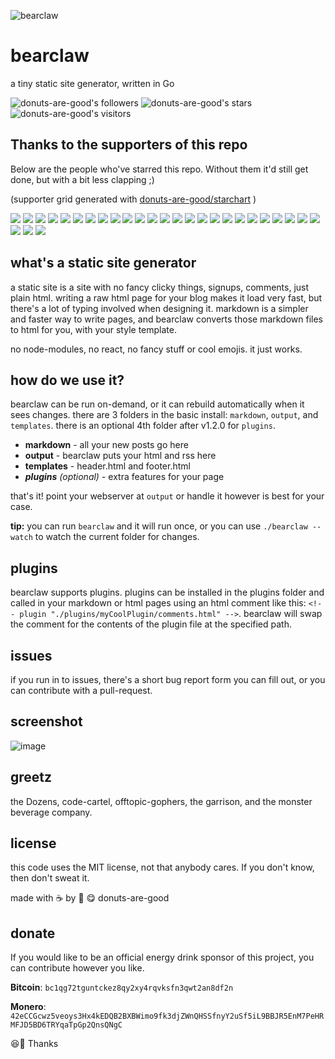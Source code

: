 ![bearclaw](https://user-images.githubusercontent.com/96031819/218302524-121cd81a-b552-45e5-b46e-5689bbf08390.png)
# bearclaw
a tiny static site generator, written in Go

![donuts-are-good's followers](https://img.shields.io/github/followers/donuts-are-good?&color=555&style=for-the-badge&label=followers) ![donuts-are-good's stars](https://img.shields.io/github/stars/donuts-are-good?affiliations=OWNER%2CCOLLABORATOR&color=555&style=for-the-badge) ![donuts-are-good's visitors](https://komarev.com/ghpvc/?username=donuts-are-good&color=555555&style=for-the-badge&label=visitors)

## Thanks to the supporters of this repo
Below are the people who've starred this repo. Without them it'd still get done, but with a bit less clapping ;)

(supporter grid generated with [donuts-are-good/starchart](https://github.com/donuts-are-good/starchart) )

[![](https://avatars.githubusercontent.com/u/96031819?v=4&s=48)](https://github.com/donuts-are-good "donuts-are-good")
[![](https://avatars.githubusercontent.com/u/71332326?v=4&s=48)](https://github.com/insolitum "insolitum")
[![](https://avatars.githubusercontent.com/u/33086936?v=4&s=48)](https://github.com/mpldr "mpldr")
[![](https://avatars.githubusercontent.com/u/83341867?v=4&s=48)](https://github.com/ramenbased "ramenbased")
[![](https://avatars.githubusercontent.com/u/68368?v=4&s=48)](https://github.com/qbit "qbit")
[![](https://avatars.githubusercontent.com/u/16841626?v=4&s=48)](https://github.com/horvski "horvski")
[![](https://avatars.githubusercontent.com/u/26520924?v=4&s=48)](https://github.com/ZinRicky "ZinRicky")
[![](https://avatars.githubusercontent.com/u/6362698?v=4&s=48)](https://github.com/ralgozino "ralgozino")
[![](https://avatars.githubusercontent.com/u/7098804?v=4&s=48)](https://github.com/MattDemers "MattDemers")
[![](https://avatars.githubusercontent.com/u/11037782?v=4&s=48)](https://github.com/jgbrwn "jgbrwn")
[![](https://avatars.githubusercontent.com/u/68560840?v=4&s=48)](https://github.com/TakenMC "TakenMC")
[![](https://avatars.githubusercontent.com/u/16906103?v=4&s=48)](https://github.com/kondanna "kondanna")
[![](https://avatars.githubusercontent.com/u/50343470?v=4&s=48)](https://github.com/luigibarbato "luigibarbato")
[![](https://avatars.githubusercontent.com/u/5232965?v=4&s=48)](https://github.com/zamicol "zamicol")
[![](https://avatars.githubusercontent.com/u/79346588?v=4&s=48)](https://github.com/TheShuckduck "TheShuckduck")
[![](https://avatars.githubusercontent.com/u/217?v=4&s=48)](https://github.com/tkersey "tkersey")
[![](https://avatars.githubusercontent.com/u/353918?v=4&s=48)](https://github.com/itwars "itwars")
[![](https://avatars.githubusercontent.com/u/56121656?v=4&s=48)](https://github.com/iamcais "iamcais")
[![](https://avatars.githubusercontent.com/u/23299193?v=4&s=48)](https://github.com/f1729 "f1729")
[![](https://avatars.githubusercontent.com/u/945075?v=4&s=48)](https://github.com/frankalicious "frankalicious")
[![](https://avatars.githubusercontent.com/u/6848736?v=4&s=48)](https://github.com/roberthodapp "roberthodapp")
[![](https://avatars.githubusercontent.com/u/28896876?v=4&s=48)](https://github.com/simulationguest "simulationguest")
[![](https://avatars.githubusercontent.com/u/3662693?v=4&s=48)](https://github.com/RodrigoHahn "RodrigoHahn")
[![](https://avatars.githubusercontent.com/u/5847?v=4&s=48)](https://github.com/Apreche "Apreche")
[![](https://avatars.githubusercontent.com/u/31969517?v=4&s=48)](https://github.com/zubayrrr "zubayrrr")
[![](https://avatars.githubusercontent.com/u/9178352?v=4&s=48)](https://github.com/mrjk05 "mrjk05")
[![](https://avatars.githubusercontent.com/u/3390639?v=4&s=48)](https://github.com/vorons "vorons")
[![](https://avatars.githubusercontent.com/u/320397?v=4&s=48)](https://github.com/roycifer "roycifer")


## what's a static site generator
a static site is a site with no fancy clicky things, signups, comments, just plain html. writing a raw html page for your blog makes it load very fast, but there's a lot of typing involved when designing it. markdown is a simpler and faster way to write pages, and bearclaw converts those markdown files to html for you, with your style template. 

no node-modules, no react, no fancy stuff or cool emojis. it just works.

## how do we use it?
bearclaw can be run on-demand, or it can rebuild automatically when it sees changes. there are 3 folders in the basic install: `markdown`, `output`, and `templates`. there is an optional 4th folder after v1.2.0 for `plugins`.

- **markdown** - all your new posts go here
- **output** - bearclaw puts your html and rss here
- **templates** - header.html and footer.html
- ***plugins*** *(optional)* - extra features for your page

that's it! point your webserver at `output` or handle it however is best for your case.

**tip:** you can run `bearclaw` and it will run once, or you can use `./bearclaw --watch` to watch the current folder for changes.

## plugins
bearclaw supports plugins. plugins can be installed in the plugins folder and called in your markdown or html pages using an html comment like this: `<!-- plugin "./plugins/myCoolPlugin/comments.html" -->`. bearclaw will swap the comment for the contents of the plugin file at the specified path.

## issues

if you run in to issues, there's a short bug report form you can fill out, or you can contribute with a pull-request.

## screenshot

![image](https://user-images.githubusercontent.com/96031819/218305635-75bdf421-e412-4b90-9f4a-26947219bf51.png)

## greetz

the Dozens, code-cartel, offtopic-gophers, the garrison, and the monster beverage company.

## license

this code uses the MIT license, not that anybody cares. If you don't know, then don't sweat it.

made with ☕ by 🍩 😋 donuts-are-good


## donate

If you would like to be an official energy drink sponsor of this project, you can contribute however you like.

**Bitcoin**: `bc1qg72tguntckez8qy2xy4rqvksfn3qwt2an8df2n`

**Monero**: `42eCCGcwz5veoys3Hx4kEDQB2BXBWimo9fk3djZWnQHSSfnyY2uSf5iL9BBJR5EnM7PeHRMFJD5BD6TRYqaTpGp2QnsQNgC` 

😆👏 Thanks
